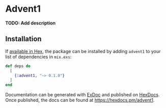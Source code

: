 # Advent1

**TODO: Add description**

## Installation

If [available in Hex](https://hex.pm/docs/publish), the package can be installed
by adding `advent1` to your list of dependencies in `mix.exs`:

```elixir
def deps do
  [
    {:advent1, "~> 0.1.0"}
  ]
end
```

Documentation can be generated with [ExDoc](https://github.com/elixir-lang/ex_doc)
and published on [HexDocs](https://hexdocs.pm). Once published, the docs can
be found at <https://hexdocs.pm/advent1>.

